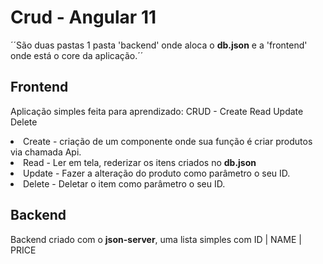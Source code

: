 # Crud - Angular 11

´´São duas pastas 1 pasta 'backend' onde aloca o <strong>db.json</strong> e a 'frontend' onde está o core da aplicação.´´

## Frontend
Aplicação simples feita para aprendizado: CRUD - Create Read Update Delete

<li>Create - criação de um componente onde sua função é criar produtos via chamada Api. </li>
<li>Read - Ler em tela, rederizar os itens criados no <strong>db.json</strong></li>
<li>Update - Fazer a alteração do produto como parâmetro o seu ID.</li>
<li>Delete - Deletar o item como parâmetro o seu ID.</li>


## Backend
Backend criado com o <strong>json-server</strong>, uma lista simples com ID | NAME | PRICE
